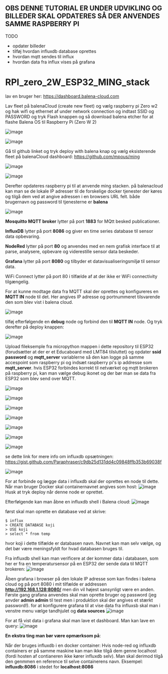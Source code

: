 ## OBS DENNE TUTORIAL ER UNDER UDVIKLING OG BILLEDER SKAL OPDATERES SÅ DER ANVENDES SAMME RASPBERRY PI
TODO
* opdater billeder
* tilføj hvordan influxdb database oprettes
* hvordan mqtt sendes til influx
* hvordan data fra influx vises på grafana

# RPI_zero_2W_ESP32_MING_stack

lav en bruger her:
https://dashboard.balena-cloud.com

Lav fleet på balenaCloud (create new fleet) og vælg raspberry pi Zero w2 og hak wifi og ethernet af under network connection og indtast SSID og PASSWORD og tryk Flash knappen og så download balena etcher for at flashe Balena OS til Raspberry Pi (Zero W 2)

![image](https://github.com/KevinLindemark/RPI_zero_2W_ESP32_MING_stack/assets/58036568/3485a493-8db2-45b1-b8e8-17de7c2082d5)

![image](https://github.com/KevinLindemark/RPI_zero_2W_ESP32_MING_stack/assets/58036568/172a2e06-838b-41d8-8e98-49ca4259c8f5)


Gå til github linket og tryk deploy with balena knap og vælg eksisterende fleet på balenaCloud dashboard:
https://github.com/mpous/ming 
 

 ![image](https://github.com/KevinLindemark/RPI_zero_2W_ESP32_MING_stack/assets/58036568/4f46079d-a3da-429b-b470-0d8beba01630)

 ![image](https://github.com/KevinLindemark/RPI_zero_2W_ESP32_MING_stack/assets/58036568/0ae39376-01d7-4ff4-951f-1b53176e427e)


Derefter opdateres raspberry pi til at anvende ming stacken. på balenacloud kan man se de lokale IP adresser til de forskelige docker tjenester der køres og tilgå dem ved at angive adressen i en browsers URL felt.
både brugernavn og password til tjenesterne er **balena**

![image](https://github.com/KevinLindemark/RPI_zero_2W_ESP32_MING_stack/assets/58036568/8529915f-0373-4f63-a520-8a7cc18b31af)

**Mosquitto MQTT broker** lytter på port **1883** for MQtt besked publicationer.

**InfluxDB** lytter på port **8086** og giver en time series database til sensor data opbevaring.

**NodeRed** lytter på port **80** og anvendes med en nem grafisk interface til at parse, analysere, opbevare og viderestille sensor data beskeder.

**Grafana** lytter på port **8080** og tilbyder et datavisualiseringsmiljø til sensor data.

WiFi Connect lytter på port 80 i tilfælde af at der ikke er WiFi connectivity tilgængelig.

For at kunne modtage data fra MQTT skal der oprettes og konfigureres en **MQTT IN** node til det. Her angives IP adresse og portnummeret tilsvarende den som blev vist i balena cloud.

![image](https://github.com/KevinLindemark/RPI_zero_2W_ESP32_MING_stack/assets/58036568/1304f28f-8410-4127-929b-9cf2eccac2ff)


tilføj efterfølgende en **debug** node og forbind den til **MQTT IN** node. Og tryk derefter på deploy knappen:

![image](https://github.com/KevinLindemark/RPI_zero_2W_ESP32_MING_stack/assets/58036568/50b70ab8-9772-4760-9641-f3a596f30fc6)

Upload fileksemple fra micropython mappen i dette repository til ESP32 (forudsætter at der er et Educaboard med LMT84 tilsluttet) og opdater **ssid** **password** og **mqtt_server** variablerne så den kan logge på samme accespoint som raspberry pi og indsæt raspberry pi's ip addresse som **mqtt_server**. hvis ESP32 forbindes korrekt til netværket og mqtt brokeren på raspberry pi, kan man vælge debug ikonet og der bør man se data fra ESP32 som blev send over MQTT.

![image](https://github.com/KevinLindemark/RPI_zero_2W_ESP32_MING_stack/assets/58036568/f1702b1e-757a-4c59-a14f-1fb87b6fec64)

![image](https://github.com/KevinLindemark/RPI_zero_2W_ESP32_MING_stack/assets/58036568/47fe4b9e-efc4-433b-979d-54a781db4159)

![image](https://github.com/KevinLindemark/RPI_zero_2W_ESP32_MING_stack/assets/58036568/a8ad16a3-33ad-4479-b66e-d43383e2cb17)

![image](https://github.com/KevinLindemark/RPI_zero_2W_ESP32_MING_stack/assets/58036568/59588633-0d8b-422c-9939-c3fcafdb471b)

![image](https://github.com/KevinLindemark/RPI_zero_2W_ESP32_MING_stack/assets/58036568/b21698c4-1df0-48c5-816f-08f342188889)


![image](https://github.com/KevinLindemark/RPI_zero_2W_ESP32_MING_stack/assets/58036568/4a77975a-95b8-4c6a-ba91-c3f74ef73c9d)

![image](https://github.com/KevinLindemark/RPI_zero_2W_ESP32_MING_stack/assets/58036568/05fb46ed-c78f-47d5-b9ab-cb6726946cac)

se dette link for mere info om influxdb opsætningen: https://gist.github.com/Paraphraser/c9db25d131dd4c09848ffb353b69038f 

![image](https://github.com/KevinLindemark/RPI_zero_2W_ESP32_MING_stack/assets/58036568/9716fd47-19e1-454f-88f1-0437be607f26)

For at forbinde og lægge data i influxdb skal der oprettes en node til dette. Når man bruger Docker skal containernavnet angives som host:
![image](https://github.com/KevinLindemark/RPI_zero_2W_ESP32_MING_stack/assets/58036568/50b21102-b67a-4e15-a40a-c3442ec30a98)
Husk at tryk deploy når denne node er oprettet. 

Efterfølgende kan man åbne en influxdb shell i Balena cloud:
![image](https://github.com/KevinLindemark/RPI_zero_2W_ESP32_MING_stack/assets/58036568/0af718ad-e36e-4ecc-9042-ccee8750e263)

først skal man oprette en database ved at skrive:
```
$ influx
> CREATE DATABASE koji
> USE koji
> select * from temp
```
hvor koji i dette tilfælde er databasen navn. Navnet kan man selv vælge, og det bør være meningsfyldt for hvad databasen bruges til.

Fra influxdb shell kan man verificere at der kommer data i databasen, som her er fra en temperatursensor på en ESP32 der sende data til MQTT brokeren:
![image](https://github.com/KevinLindemark/RPI_zero_2W_ESP32_MING_stack/assets/58036568/4f94079d-5675-4d3c-b85c-164e93a95cb1)

Åben grafana i browser på den lokale IP adresse som kan findes i balena cloud og på port 8080 i mit tilfælde er addressen **http://192.168.1.128:8080/** men din vil højest sansynligt være en anden. Første gang grafana anvendes skal man oprette bruger og password (jeg anvder **admin admin** til test men i produktion skal der angives et stærkt password!). for at konfigurere grafana til at vise data fra influxsb skal man i venstre menu vælge tandhjulet og **data sources**
![image](https://github.com/KevinLindemark/RPI_zero_2W_ESP32_MING_stack/assets/58036568/d08d7100-6225-4e92-8fb8-26c7d0012468)

For at få vist data i grafana skal man lave et dashboard. Man kan lave en query:
![image](https://github.com/KevinLindemark/RPI_zero_2W_ESP32_MING_stack/assets/58036568/2fd8261c-57f3-4caf-aff0-8567c308d730)


**En ekstra ting man bør være opmærksom på**:

Når der bruges influxdb i en docker container:
Hvis node-red og influxdb containers er på samme maskine kan man ikke tilgå dem genne localhost (fordi hosten af contianeren ikke kører influxdb selv). Man skal derimod tilgå den genmmen en reference til selve containerens navn.
Eksempel: **influxdb:8086** i stedet for **localhost:8086**
